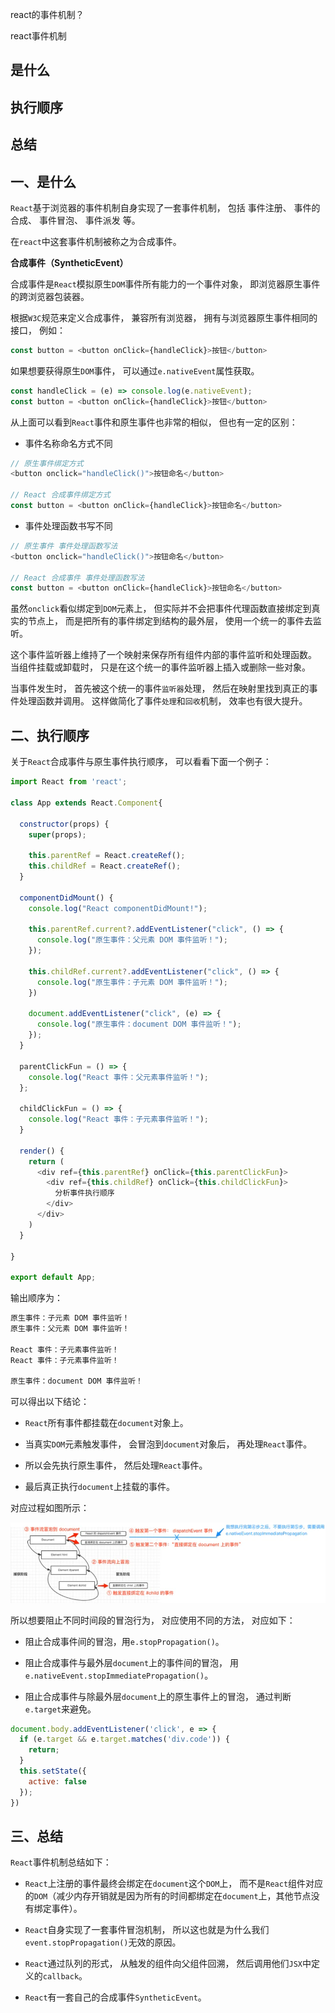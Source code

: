 react的事件机制？

react事件机制

## 是什么
## 执行顺序
## 总结

## 一、是什么

`React`基于浏览器的事件机制自身实现了一套事件机制，
包括
事件注册、
事件的合成、
事件冒泡、
事件派发
等。

在`react`中这套事件机制被称之为合成事件。

**合成事件（SyntheticEvent）**

合成事件是`React`模拟原生`DOM`事件所有能力的一个事件对象，
即浏览器原生事件的跨浏览器包装器。

根据`W3C`规范来定义合成事件，
兼容所有浏览器，
拥有与浏览器原生事件相同的接口，
例如：

```js
const button = <button onClick={handleClick}>按钮</button>
```

如果想要获得原生`DOM`事件，
可以通过`e.nativeEvent`属性获取。

```js
const handleClick = (e) => console.log(e.nativeEvent);
const button = <button onClick={handleClick}>按钮</button>
```
从上面可以看到`React`事件和原生事件也非常的相似，
但也有一定的区别：

- 事件名称命名方式不同

```js
// 原生事件绑定方式
<button onclick="handleClick()">按钮命名</button>

// React 合成事件绑定方式
const button = <button onClick={handleClick}>按钮命名</button>
```
- 事件处理函数书写不同

```js
// 原生事件 事件处理函数写法
<button onclick="handleClick()">按钮命名</button>

// React 合成事件 事件处理函数写法
const button = <button onClick={handleClick}>按钮命名</button>
```

虽然`onclick`看似绑定到`DOM`元素上，
但实际并不会把事件代理函数直接绑定到真实的节点上，
而是把所有的事件绑定到结构的最外层，
使用一个统一的事件去监听。

这个事件监听器上维持了一个映射来保存所有组件内部的事件监听和处理函数。
当组件挂载或卸载时，
只是在这个统一的事件监听器上插入或删除一些对象。

当事件发生时，
首先被这个统一的事件`监听器`处理，
然后在映射里找到真正的事件处理函数并调用。
这样做简化了事件`处理`和`回收`机制，
效率也有很大提升。

## 二、执行顺序

关于`React`合成事件与原生事件执行顺序，
可以看看下面一个例子：

```js
import React from 'react';

class App extends React.Component{

  constructor(props) {
    super(props);

    this.parentRef = React.createRef();
    this.childRef = React.createRef();
  }

  componentDidMount() {
    console.log("React componentDidMount!");

    this.parentRef.current?.addEventListener("click", () => {
      console.log("原生事件：父元素 DOM 事件监听！");
    });

    this.childRef.current?.addEventListener("click", () => {
      console.log("原生事件：子元素 DOM 事件监听！");
    })

    document.addEventListener("click", (e) => {
      console.log("原生事件：document DOM 事件监听！");
    });
  }

  parentClickFun = () => {
    console.log("React 事件：父元素事件监听！");
  };

  childClickFun = () => {
    console.log("React 事件：子元素事件监听！");
  }

  render() {
    return (
      <div ref={this.parentRef} onClick={this.parentClickFun}>
        <div ref={this.childRef} onClick={this.childClickFun}>
          分析事件执行顺序
        </div>
      </div>
    )
  }

}

export default App;
```

输出顺序为：

```js
原生事件：子元素 DOM 事件监听！
原生事件：父元素 DOM 事件监听！

React 事件：子元素事件监听！
React 事件：子元素事件监听！

原生事件：document DOM 事件监听！
```

可以得出以下结论：

- `React`所有事件都挂载在`document`对象上。

- 当真实`DOM`元素触发事件，
会冒泡到`document`对象后，
再处理`React`事件。

- 所以会先执行原生事件，
然后处理`React`事件。

- 最后真正执行`document`上挂载的事件。

对应过程如图所示：

![点击事件的顺序 图解](../../images/react/interview/react的事件机制/1.png)

所以想要阻止不同时间段的冒泡行为，
对应使用不同的方法，
对应如下：

- 阻止合成事件间的冒泡，用`e.stopPropagation()`。

- 阻止合成事件与最外层`document`上的事件间的冒泡，
用`e.nativeEvent.stopImmediatePropagation()`。

- 阻止合成事件与除最外层`document`上的原生事件上的冒泡，
通过判断`e.target`来避免。

```js
document.body.addEventListener('click', e => {
  if (e.target && e.target.matches('div.code')) {
    return;
  }
  this.setState({
    active: false
  });
})
```
## 三、总结

`React`事件机制总结如下：

- `React`上注册的事件最终会绑定在`document`这个`DOM`上，
而不是`React`组件对应的`DOM`（减少内存开销就是因为所有的时间都绑定在`document`上，其他节点没有绑定事件）。

- `React`自身实现了一套事件冒泡机制，
所以这也就是为什么我们`event.stopPropagation()`无效的原因。

- `React`通过队列的形式，
从触发的组件向父组件回溯，
然后调用他们`JSX`中定义的`callback`。

- `React`有一套自己的合成事件`SyntheticEvent`。